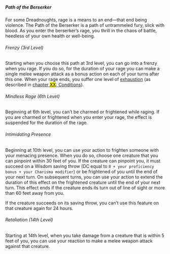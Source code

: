 ##### Path of the Berserker

For some Dreadnoughts, rage is a means to an end—that end being violence.
The Path of the Berserker is a path of untrammeled fury, slick with blood.
As you enter the berserker’s rage, you thrill in the chaos of battle, heedless of your own health or well-being.

###### Frenzy (3rd Level)

Starting when you choose this path at 3rd level, you can go into a frenzy when you rage.
If you do so, for the duration of your rage you can make a single melee weapon attack as a bonus action on each of your turns after this one.
When your rage ends, you suffer one level of [exhaustion](#Conditions_exhaustion) (as described in [chapter <mark>XX</mark>: Conditions](#Conditions_conditions)).

###### Mindless Rage (6th Level)

Beginning at 6th level, you can’t be charmed or frightened while raging.
If you are charmed or frightened when you enter your rage, the effect is suspended for the duration of the rage.

###### Intimidating Presence

Beginning at 10th level, you can use your action to frighten someone with your menacing presence.
When you do so, choose one creature that you can pinpoint within 30 feet of you.
If the creature can pinpoint you, it must succeed on a Wisdom saving throw (DC equal to `8 + your proficiency bonus + your Charisma modifier`) or be frightened of you until the end of your next turn.
On subsequent turns, you can use your action to extend the duration of this effect on the frightened creature until the end of your next turn.
This effect ends if the creature ends its turn out of line of sight or more than 60 feet away from you.

If the creature succeeds on its saving throw, you can’t use this feature on that creature again for 24 hours.

###### Retaliation (14th Level)

Starting at 14th level, when you take damage from a creature that is within 5 feet of you, you can use your reaction to make a melee weapon attack against that creature.

